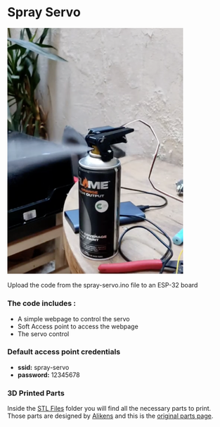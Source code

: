 # Spray Servo

<img src="./spray-servo.png" alt="drawing" width="400"/>
<p>Upload the code from the spray-servo.ino file to an ESP-32 board</p>

<h3>The code includes :</h3>
<ul>
<li>A simple webpage to control the servo</li>
<li>Soft Access point to access the webpage</li>
<li>The servo control</li>
</ul>

<h3>Default access point credentials</h3>
<ul>
<li><b>ssid:</b> spray-servo </li>
<li><b>password:</b> 12345678 </li>
</ul>

<h3>3D Printed Parts</h3>
Inside the <a href="./STL%20Files">STL Files</a> folder you will find all the necessary parts to print.
Those parts are designed by <a href="https://www.thingiverse.com/aliekens/designs">Alikens</a> and this is the <a href="https://www.thingiverse.com/thing:4622176">original parts page</a>.

